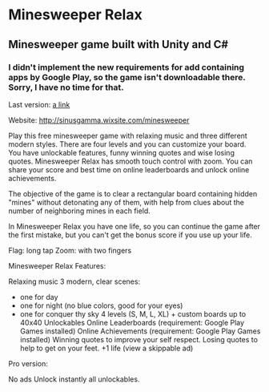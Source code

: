 # Minesweeper Relax

## Minesweeper game built with Unity and C#

### I didn't implement the new requirements for add containing apps by Google Play, so the game isn't downloadable there. Sorry, I have no time for that.

Last version: [a link](https://github.com/sinusgamma/MineSweeper-Relax-Android/blob/master/ms_relax17.apk)

Website: http://sinusgamma.wixsite.com/minesweeper

Play this free minesweeper game with relaxing music and three different modern styles. There are four levels and you can customize your board. You have unlockable features, funny winning quotes and wise losing quotes. Minesweeper Relax has smooth touch control with zoom. You can share your score and best time on online leaderboards and unlock online achievements.

The objective of the game is to clear a rectangular board containing hidden "mines" without detonating any of them, with help from clues about the number of neighboring mines in each field.

In Minesweeper Relax you have one life, so you can continue the game after the first mistake, but you can't get the bonus score if you use up your life.

Flag: long tap
Zoom: with two fingers

Minesweeper Relax Features:

Relaxing music
3 modern, clear scenes:
- one for day
- one for night (no blue colors, good for your eyes)
- one for conquer thy sky
4 levels (S, M, L, XL) + custom boards up to 40x40
Unlockables
Online Leaderboards (requirement: Google Play Games installed)
Online Achievements (requirement: Google Play Games installed)
Winning quotes to improve your self respect.
Losing quotes to help to get on your feet.
+1 life (view a skippable ad)

Pro version:

No ads
Unlock instantly all unlockables.